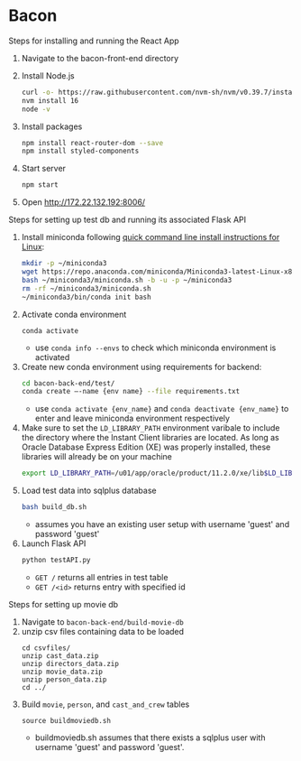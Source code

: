 # Bacon

Steps for installing and running the React App
1. Navigate to the bacon-front-end directory

2. Install Node.js
    ```bash
    curl -o- https://raw.githubusercontent.com/nvm-sh/nvm/v0.39.7/install.sh | bash
    nvm install 16
    node -v
    ```

4. Install packages
   ```bash
   npm install react-router-dom --save
   npm install styled-components
   ```
7. Start server
    ```bash
    npm start
    ```
10. Open http://172.22.132.192:8006/

Steps for setting up test db and running its associated Flask API
1. Install miniconda following [quick command line install instructions for Linux](https://docs.anaconda.com/free/miniconda/index.html):
    ```bash
    mkdir -p ~/miniconda3
    wget https://repo.anaconda.com/miniconda/Miniconda3-latest-Linux-x86_64.sh -O ~/miniconda3/miniconda.sh
    bash ~/miniconda3/miniconda.sh -b -u -p ~/miniconda3
    rm -rf ~/miniconda3/miniconda.sh
    ~/miniconda3/bin/conda init bash
    ```
2. Activate conda environment
   ```
   conda activate
   ```
   - use `conda info --envs` to check which miniconda environment is activated
4. Create new conda environment using requirements for backend:
    ```bash
    cd bacon-back-end/test/
    conda create –-name {env name} --file requirements.txt
    ```
    - use `conda activate {env_name}` and `conda deactivate {env_name}` to enter and leave miniconda environment respectively
5. Make sure to set the `LD_LIBRARY_PATH` environment varibale to include the directory where the Instant Client libraries are located. As long as Oracle Database Express Edition (XE) was properly installed, these libraries will already be on your machine
    ```bash
    export LD_LIBRARY_PATH=/u01/app/oracle/product/11.2.0/xe/lib$LD_LIBRARY_PATH
    ```
6. Load test data into sqlplus database
    ```bash
    bash build_db.sh
    ```
    - assumes you have an existing user setup with username 'guest' and password 'guest'
7. Launch Flask API
    ```bash    
    python testAPI.py
    ```
    - `GET /` returns all entries in test table
    - `GET /<id>` returns entry with specified id

Steps for setting up movie db
1. Navigate to `bacon-back-end/build-movie-db`
2. unzip csv files containing data to be loaded
    ```
    cd csvfiles/
    unzip cast_data.zip
    unzip directors_data.zip
    unzip movie_data.zip
    unzip person_data.zip
    cd ../
    ```
3. Build `movie`, `person`, and `cast_and_crew` tables
    ```
    source buildmoviedb.sh
    ```
    - buildmoviedb.sh assumes that there exists a sqlplus user with username 'guest' and password 'guest'.

